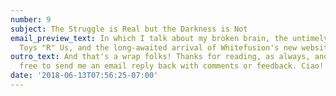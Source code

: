 ```yaml
---
number: 9
subject: The Struggle is Real but the Darkness is Not
email_preview_text: In which I talk about my broken brain, the untimely demise of
  Toys "R" Us, and the long-awaited arrival of Whitefusion's new website.
outro_text: And that's a wrap folks! Thanks for reading, as always, and please feel
  free to send me an email reply back with comments or feedback. Ciao!
date: '2018-06-13T07:56:25-07:00'
---
```


